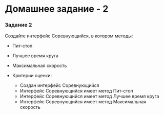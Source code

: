 # Домашнее задание - 2

### Задание 2

Создайте интерфейс Соревнующийся, в котором методы:

- Пит-стоп
- Лучшее время круга
- Максимальная скорость

- Критерии оценки:
  - Создан интерфейс Соревнующийся
  - Интерфейс Соревнующийся имеет метод Пит-стоп
  - Интерфейс Соревнующийся имеет метод Лучшее время круга
  - Интерфейс Соревнующийся имеет метод Максимальная скорость
